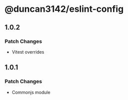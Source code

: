 # @duncan3142/eslint-config

## 1.0.2

### Patch Changes

- Vitest overrides

## 1.0.1

### Patch Changes

- Commonjs module
